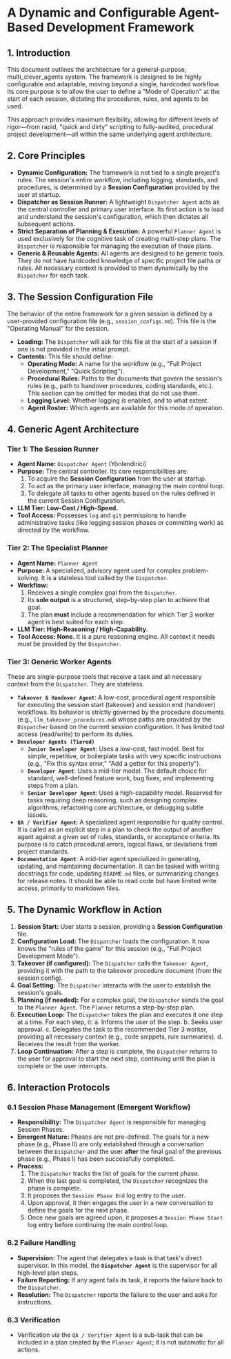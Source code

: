 # A Dynamic and Configurable Agent-Based Development Framework

## 1. Introduction

This document outlines the architecture for a general-purpose, multi_clever_agents system. The framework is designed to be highly configurable and adaptable, moving beyond a single, hardcoded workflow. Its core purpose is to allow the user to define a "Mode of Operation" at the start of each session, dictating the procedures, rules, and agents to be used.

This approach provides maximum flexibility, allowing for different levels of rigor—from rapid, "quick and dirty" scripting to fully-audited, procedural project development—all within the same underlying agent architecture.

## 2. Core Principles

-   **Dynamic Configuration:** The framework is not tied to a single project's rules. The session's entire workflow, including logging, standards, and procedures, is determined by a **Session Configuration** provided by the user at startup.
-   **Dispatcher as Session Runner:** A lightweight `Dispatcher Agent` acts as the central controller and primary user interface. Its first action is to load and understand the session's configuration, which then dictates all subsequent actions.
-   **Strict Separation of Planning & Execution:** A powerful `Planner Agent` is used exclusively for the cognitive task of creating multi-step plans. The `Dispatcher` is responsible for managing the execution of those plans.
-   **Generic & Reusable Agents:** All agents are designed to be generic tools. They do not have hardcoded knowledge of specific project file paths or rules. All necessary context is provided to them dynamically by the `Dispatcher` for each task.

## 3. The Session Configuration File

The behavior of the entire framework for a given session is defined by a user-provided configuration file (e.g., `session_configs.md`). This file is the "Operating Manual" for the session.

-   **Loading:** The `Dispatcher` will ask for this file at the start of a session if one is not provided in the initial prompt.
-   **Contents:** This file should define:
    -   **Operating Mode:** A name for the workflow (e.g., "Full Project Development," "Quick Scripting").
    -   **Procedural Rules:** Paths to the documents that govern the session's rules (e.g., path to handover procedures, coding standards, etc.). This section can be omitted for modes that do not use them.
    -   **Logging Level:** Whether logging is enabled, and to what extent.
    -   **Agent Roster:** Which agents are available for this mode of operation.

## 4. Generic Agent Architecture

### Tier 1: The Session Runner

-   **Agent Name:** `Dispatcher Agent` (Yönlendirici)
-   **Purpose:** The central controller. Its core responsibilities are:
    1.  To acquire the **Session Configuration** from the user at startup.
    2.  To act as the primary user interface, managing the main control loop.
    3.  To delegate all tasks to other agents based on the rules defined in the current Session Configuration.
-   **LLM Tier:** **Low-Cost / High-Speed.**
-   **Tool Access:** Possesses `log` and `git` permissions to handle administrative tasks (like logging session phases or committing work) as directed by the workflow.

### Tier 2: The Specialist Planner

-   **Agent Name:** `Planner Agent`
-   **Purpose:** A specialized, advisory agent used for complex problem-solving. It is a stateless tool called by the `Dispatcher`.
-   **Workflow:**
    1.  Receives a single complex goal from the `Dispatcher`.
    2.  Its **sole output** is a structured, step-by-step plan to achieve that goal.
    3.  The plan **must** include a recommendation for which Tier 3 worker agent is best suited for each step.
-   **LLM Tier:** **High-Reasoning / High-Capability**.
-   **Tool Access:** **None.** It is a pure reasoning engine. All context it needs must be provided by the `Dispatcher`.

### Tier 3: Generic Worker Agents

These are single-purpose tools that receive a task and all necessary context from the `Dispatcher`. They are stateless.
-   **`Takeover & Handover Agent`**: A low-cost, procedural agent responsible for executing the session start (takeover) and session end (handover) workflows. Its behavior is strictly governed by the procedure documents (e.g., `llm_takeover_procedures.md`) whose paths are provided by the `Dispatcher` based on the current session configuration. It has limited tool access (read/write) to perform its duties.
-   **`Developer Agents (Tiered)`**
    -   **`Junior Developer Agent`**: Uses a low-cost, fast model. Best for simple, repetitive, or boilerplate tasks with very specific instructions (e.g., "Fix this syntax error," "Add a getter for this property").
    -   **`Developer Agent`**: Uses a mid-tier model. The default choice for standard, well-defined feature work, bug fixes, and implementing steps from a plan.
    -   **`Senior Developer Agent`**: Uses a high-capability model. Reserved for tasks requiring deep reasoning, such as designing complex algorithms, refactoring core architecture, or debugging subtle issues.
-   **`QA / Verifier Agent`**: A specialized agent responsible for quality control. It is called as an explicit step in a plan to check the output of another agent against a given set of rules, standards, or acceptance criteria. Its purpose is to catch procedural errors, logical flaws, or deviations from project standards.
-   **`Documentation Agent`**: A mid-tier agent specialized in generating, updating, and maintaining documentation. It can be tasked with writing docstrings for code, updating `README.md` files, or summarizing changes for release notes. It should be able to read code but have limited write access, primarily to markdown files.

## 5. The Dynamic Workflow in Action

1.  **Session Start:** User starts a session, providing a **Session Configuration** file.
2.  **Configuration Load:** The `Dispatcher` loads the configuration. It now knows the "rules of the game" for this session (e.g., "Full Project Development Mode").
3.  **Takeover (if configured):** The `Dispatcher` calls the `Takeover Agent`, providing it with the path to the takeover procedure document (from the session config).
4.  **Goal Setting:** The `Dispatcher` interacts with the user to establish the session's goals.
5.  **Planning (if needed):** For a complex goal, the `Dispatcher` sends the goal to the `Planner Agent`. The `Planner` returns a step-by-step plan.
6.  **Execution Loop:** The `Dispatcher` takes the plan and executes it one step at a time. For each step, it:
    a. Informs the user of the step.
    b. Seeks user approval.
    c. Delegates the task to the recommended Tier 3 worker, providing all necessary context (e.g., code snippets, rule summaries).
    d. Receives the result from the worker.
7.  **Loop Continuation:** After a step is complete, the `Dispatcher` returns to the user for approval to start the next step, continuing until the plan is complete or the user interrupts.

## 6. Interaction Protocols

### 6.1 Session Phase Management (Emergent Workflow)

-   **Responsibility:** The `Dispatcher Agent` is responsible for managing Session Phases.
-   **Emergent Nature:** Phases are not pre-defined. The goals for a new phase (e.g., Phase II) are only established through a conversation between the `Dispatcher` and the user **after** the final goal of the previous phase (e.g., Phase I) has been successfully completed.
-   **Process:**
    1. The `Dispatcher` tracks the list of goals for the current phase.
    2. When the last goal is completed, the `Dispatcher` recognizes the phase is complete.
    3. It proposes the `Session Phase End` log entry to the user.
    4. Upon approval, it then engages the user in a new conversation to define the goals for the next phase.
    5. Once new goals are agreed upon, it proposes a `Session Phase Start` log entry before continuing the main control loop.

### 6.2 Failure Handling

-   **Supervision:** The agent that delegates a task is that task's direct supervisor. In this model, the **`Dispatcher Agent`** is the supervisor for all high-level plan steps.
-   **Failure Reporting:** If any agent fails its task, it reports the failure back to the `Dispatcher`.
-   **Resolution:** The `Dispatcher` reports the failure to the user and asks for instructions.

### 6.3 Verification

-   Verification via the `QA / Verifier Agent` is a sub-task that can be included in a plan created by the `Planner Agent`; it is not automatic for all actions.